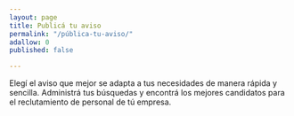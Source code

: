 ```yaml
---
layout: page
title: Publicá tu aviso
permalink: "/pública-tu-aviso/"
adallow: 0
published: false

---
```

Elegí el aviso que mejor se adapta a tus necesidades de manera rápida y sencilla. Administrá tus búsquedas y encontrá los mejores candidatos para el reclutamiento de personal de tú empresa.